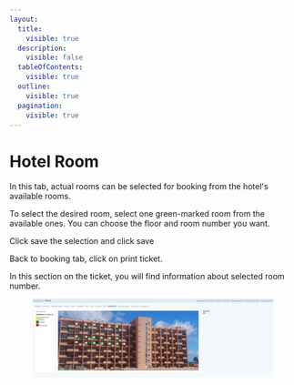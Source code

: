 ```yaml
---
layout:
  title:
    visible: true
  description:
    visible: false
  tableOfContents:
    visible: true
  outline:
    visible: true
  pagination:
    visible: true
---
```


# Hotel Room

In this tab, actual rooms can be selected for booking from the hotel's available rooms.

To select the desired room, select one green-marked room from the available ones. You can choose the floor and room number you want.&#x20;

Click save the selection and click save&#x20;

Back to booking tab, click on print ticket.

In this section on the ticket, you will find information about selected  room number.

<figure><img src="../../.gitbook/assets/image (1) (1) (1) (1) (1) (1) (1) (1).png" alt=""><figcaption></figcaption></figure>
